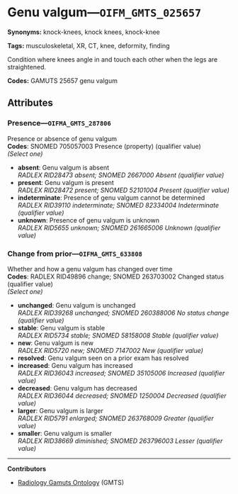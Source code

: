 # Genu valgum—`OIFM_GMTS_025657`

**Synonyms:** knock-knees, knock knees, knock-knee

**Tags:** musculoskeletal, XR, CT, knee, deformity, finding

Condition where knees angle in and touch each other when the legs are straightened.

**Codes:** GAMUTS 25657 genu valgum

## Attributes

### Presence—`OIFMA_GMTS_287806`

Presence or absence of genu valgum  
**Codes**: SNOMED 705057003 Presence (property) (qualifier value)  
*(Select one)*

- **absent**: Genu valgum is absent  
_RADLEX RID28473 absent; SNOMED 2667000 Absent (qualifier value)_
- **present**: Genu valgum is present  
_RADLEX RID28472 present; SNOMED 52101004 Present (qualifier value)_
- **indeterminate**: Presence of genu valgum cannot be determined  
_RADLEX RID39110 indeterminate; SNOMED 82334004 Indeterminate (qualifier value)_
- **unknown**: Presence of genu valgum is unknown  
_RADLEX RID5655 unknown; SNOMED 261665006 Unknown (qualifier value)_

### Change from prior—`OIFMA_GMTS_633808`

Whether and how a genu valgum has changed over time  
**Codes**: RADLEX RID49896 change; SNOMED 263703002 Changed status (qualifier value)  
*(Select one)*

- **unchanged**: Genu valgum is unchanged  
_RADLEX RID39268 unchanged; SNOMED 260388006 No status change (qualifier value)_
- **stable**: Genu valgum is stable  
_RADLEX RID5734 stable; SNOMED 58158008 Stable (qualifier value)_
- **new**: Genu valgum is new  
_RADLEX RID5720 new; SNOMED 7147002 New (qualifier value)_
- **resolved**: Genu valgum seen on a prior exam has resolved  
- **increased**: Genu valgum has increased  
_RADLEX RID36043 increased; SNOMED 35105006 Increased (qualifier value)_
- **decreased**: Genu valgum has decreased  
_RADLEX RID36044 decreased; SNOMED 1250004 Decreased (qualifier value)_
- **larger**: Genu valgum is larger  
_RADLEX RID5791 enlarged; SNOMED 263768009 Greater (qualifier value)_
- **smaller**: Genu valgum is smaller  
_RADLEX RID38669 diminished; SNOMED 263796003 Lesser (qualifier value)_

---

**Contributors**

- [Radiology Gamuts Ontology](https://gamuts.net/) (GMTS)